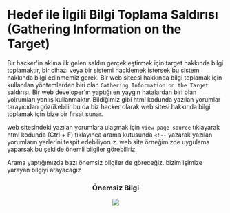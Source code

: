 # Hedef ile İlgili Bilgi Toplama Saldırısı (Gathering Information on the Target)

Bir hacker'in aklına ilk gelen saldırı gerçekleştirmek için target hakkında bilgi toplamaktır, bir cihazı veya bir sistemi hacklemek istersek bu sistem hakkında bilgi edinmemiz gerek. Bir web siteesi hakkında bilgi toplamak için kullanılan yöntemlerden biri olan `Gathering Information on the Target` saldırısı. Bir web developer'ın yaptığı en yaygın hatalardan biri olan yolrumları yanlış kullanmaktır. Bildiğimiz gibi html kodunda yazılan yorumlar tarayıcıdan gözükebilir bu da biz hacker olarak web sitesi hakkında bilgi toplamak için bize bir fırsat sunar. 

web sitesindeki yazılan yorumlara ulaşmak için `view page source` tıklayarak html kodunda (Ctrl + F) tıklayınca arama kutusunda `<!--` yazarak yazılan yorumların yerlerini tespit edebiliyoruz. web site örneğimizde uygulama yaparsak bu şekilde önemli bilgiler görebiliriz

Arama yaptığımızda bazı önemsiz bilgiler de göreceğiz. bizim işimize yarayan bilgiyi arayacağız
<div align="center">
    <h3> Önemsiz Bilgi </h3>
    <img src="https://github.com/yasir723/hedef-ile-ilgili-bilgi-toplama/assets/111686779/ca4cc6e3-4930-417a-b17c-eb89f3a0de1f">
</div>
